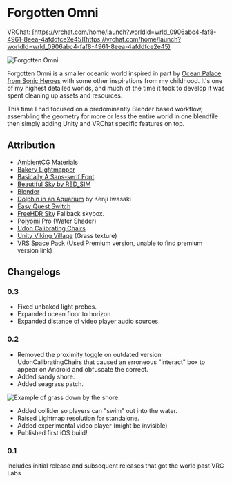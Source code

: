 # Forgotten Omni
VRChat: [https://vrchat.com/home/launch?worldId=wrld_0906abc4-faf8-4961-8eea-4afddfce2e45](https://vrchat.com/home/launch?worldId=wrld_0906abc4-faf8-4961-8eea-4afddfce2e45)

![Forgotten Omni](./img/Omni.png "Forgotten Omni Logo")

Forgotten Omni is a smaller oceanic world inspired in part by [Ocean Palace from Sonic Heroes](https://sonic.neoseeker.com/wiki/Ocean_Palace) with some other inspirations from my childhood. It's one of my highest detailed worlds, and much of the time it took to develop it was spent cleaning up assets and resources.

This time I had focused on a predominantly Blender based workflow, assembling the geometry for more or less the entire world in one blendfile then simply adding Unity and VRChat specific features on top.

## Attribution
- [AmbientCG](https://ambientcg.com/) Materials
- [Bakery Lightmapper](https://assetstore.unity.com/packages/tools/level-design/bakery-gpu-lightmapper-122218)
- [Basically A Sans-serif Font](https://fontmeme.com/fonts/basically-a-sans-serif-font/)
- [Beautiful Sky by RED_SIM](https://www.patreon.com/posts/beautiful-sky-35667377)
- [Blender](https://www.blender.org/)
- [Dolphin in an Aquarium](https://www.pexels.com/photo/dolphin-in-an-aquarium-22092310/) by Kenji Iwasaki
- [Easy Quest Switch](https://github.com/vrchat-community/EasyQuestSwitch)
- [FreeHDR Sky](https://assetstore.unity.com/packages/2d/textures-materials/sky/free-hdr-sky-61217) Fallback skybox.
- [Poiyomi Pro](https://www.poiyomi.com/) (Water Shader)
- [Udon Calibrating Chairs](https://github.com/Superbstingray/UdonCalibratingChairs)
- [Unity Viking Village](https://assetstore.unity.com/packages/essentials/tutorial-projects/viking-village-urp-29140) (Grass texture)
- [VRS Space Pack](https://vr.space/download/free-furniture-pack-2022/) (Used Premium version, unable to find premium version link)
## Changelogs
### 0.3
- Fixed unbaked light probes.
- Expanded ocean floor to horizon
- Expanded distance of video player audio sources.
### 0.2
- Removed the proximity toggle on outdated version UdonCalibratingChairs that caused an erroneous "interact" box to appear on Android and obfuscate the correct.
- Added sandy shore.
- Added seagrass patch.

![Example of grass down by the shore.](./img/Omni/GrassExample.png "Example of grass down by the shore.")

- Added collider so players can "swim" out into the water.
- Raised Lightmap resolution for standalone.
- Added experimental video player (might be invisible)
- Published first iOS build!
### 0.1
Includes initial release and subsequent releases that got the world past VRC Labs